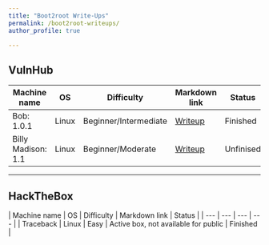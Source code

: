 ```yaml
---
title: "Boot2root Write-Ups"
permalink: /boot2root-writeups/
author_profile: true

---
```


## VulnHub

| Machine name | OS | Difficulty | Markdown link | Status |
| --- | --- | --- | --- | --- |
| Bob: 1.0.1 | Linux | Beginner/Intermediate | [Writeup](https://github.com/fareedfauzi/VulnHub-Writeups/blob/master/Bob1.0.1/Bob%201.0.1.md) | Finished |
| Billy Madison: 1.1 | Linux | Beginner/Moderate | [Writeup](https://github.com/fareedfauzi/VulnHub-Writeups/blob/master/Billymadison/Billy%20Madison.md) | Unfinised |

---

## HackTheBox

| Machine name | OS | Difficulty | Markdown link | Status |
| --- | --- | --- | --- |
| Traceback | Linux | Easy | Active box, not available for public | Finished |


